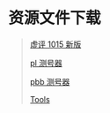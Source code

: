 # 资源文件下载

> [虚评 1015 新版](files/XP1015.zip)
>
> [pl 测号器](files/pl-miner.zip)
>
> [pbb 测号器](files/pbb.zip)
>
> [Tools](files/tools.zip)
